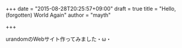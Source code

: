 +++
date = "2015-08-28T20:25:57+09:00"
draft = true
title = "Hello, (forgotten) World Again"
author = "mayth"

+++

urandomのWebサイト作ってみました・ω・
